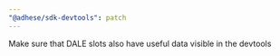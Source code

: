 ```yaml
---
"@adhese/sdk-devtools": patch
---
```


Make sure that DALE slots also have useful data visible in the devtools
